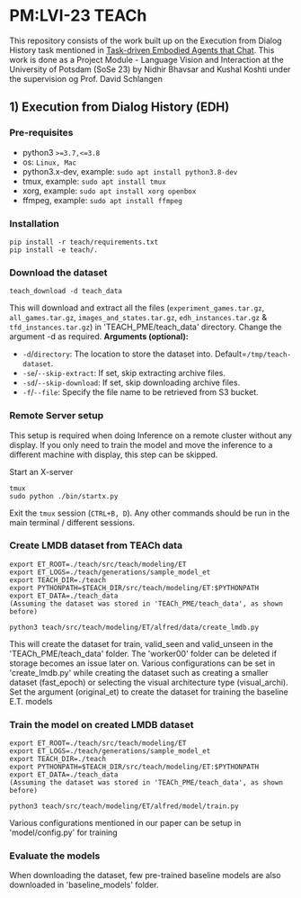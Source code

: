 # PM:LVI-23 TEACh
This repository consists of the work built up on the Execution from Dialog History task mentioned in [Task-driven Embodied Agents that Chat](https://arxiv.org/abs/2110.00534). This work is done as a Project Module - Language Vision and Interaction at the University of Potsdam (SoSe 23) by Nidhir Bhavsar and Kushal Koshti under the supervision og Prof. David Schlangen

## 1) Execution from Dialog History (EDH) 

### Pre-requisites
- python3 `>=3.7,<=3.8`
- os: `Linux, Mac`
- python3.x-dev, example: `sudo apt install python3.8-dev`
- tmux, example: `sudo apt install tmux`
- xorg, example: `sudo apt install xorg openbox`
- ffmpeg, example: `sudo apt install ffmpeg`

### Installation
```
pip install -r teach/requirements.txt
pip install -e teach/.
```

### Download the dataset
```
teach_download -d teach_data 
```
This will download and extract all the files (`experiment_games.tar.gz`, `all_games.tar.gz`, 
`images_and_states.tar.gz`, `edh_instances.tar.gz` & `tfd_instances.tar.gz`) in 'TEACH_PME/teach_data' directory. Change the argument -d as required.
**Arguments (optional):**
- `-d`/`directory`: The location to store the dataset into. Default=`/tmp/teach-dataset`.
- `-se`/`--skip-extract`: If set, skip extracting archive files.
- `-sd`/`--skip-download`: If set, skip downloading archive files.
- `-f`/`--file`: Specify the file name to be retrieved from S3 bucket.

### Remote Server setup 
This setup is required when doing Inference on a remote cluster without any display. If you only need to train the model and move the inference to a different machine with display, this step can be skipped.

Start an X-server 
```
tmux
sudo python ./bin/startx.py
```
Exit the `tmux` session (`CTRL+B, D`). Any other commands should be run in the main terminal / different sessions.

### Create LMDB dataset from TEACh data 

```
export ET_ROOT=./teach/src/teach/modeling/ET
export ET_LOGS=./teach/generations/sample_model_et
export TEACH_DIR=./teach
export PYTHONPATH=$TEACH_DIR/src/teach/modeling/ET:$PYTHONPATH
export ET_DATA=./teach_data  
(Assuming the dataset was stored in 'TEACh_PME/teach_data', as shown before)

python3 teach/src/teach/modeling/ET/alfred/data/create_lmdb.py

```
This will create the dataset for train, valid_seen and valid_unseen in the 'TEACh_PME/teach_data' folder. The 'worker00' folder can be deleted if storage becomes an issue later on. Various configurations can be set in 'create_lmdb.py' while creating the dataset such as creating a smaller dataset (fast_epoch) or selecting the visual architecture type (visual_archi). Set the argument (original_et) to create the dataset for training the baseline E.T. models

### Train the model on created LMDB dataset

```
export ET_ROOT=./teach/src/teach/modeling/ET
export ET_LOGS=./teach/generations/sample_model_et
export TEACH_DIR=./teach
export PYTHONPATH=$TEACH_DIR/src/teach/modeling/ET:$PYTHONPATH
export ET_DATA=./teach_data  
(Assuming the dataset was stored in 'TEACh_PME/teach_data', as shown before)

python3 teach/src/teach/modeling/ET/alfred/model/train.py

```

Various configurations mentioned in our paper can be setup in 'model/config.py' for training


### Evaluate the models
When downloading the dataset, few pre-trained baseline models are also downloaded in 'baseline_models' folder.